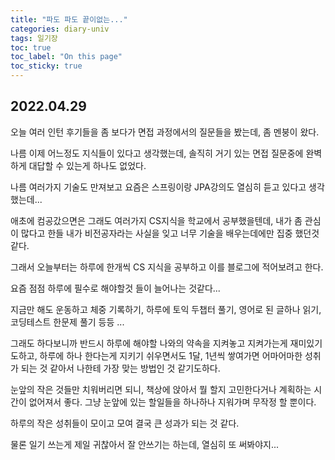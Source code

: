 ```yaml
---
title: "파도 파도 끝이없는..."
categories: diary-univ
tags: 일기장
toc: true
toc_label: "On this page"
toc_sticky: true
---
```

## 2022.04.29
오늘 여러 인턴 후기들을 좀 보다가 면접 과정에서의 질문들을 봤는데, 좀 멘붕이 왔다.

나름 이제 어느정도 지식들이 있다고 생각했는데, 솔직히 거기 있는 면접 질문중에 완벽하게 대답할 수 있는게 하나도 없었다. 

나름 여러가지 기술도 만져보고 요즘은 스프링이랑 JPA강의도 열심히 듣고 있다고 생각했는데...

애초에 컴공갔으면은 그래도 여러가지 CS지식을 학교에서 공부했을텐데, 내가 좀 관심이 많다고 한들 내가 비전공자라는 사실을 잊고 너무 기술을 배우는데에만 집중 했던것 같다.

그래서 오늘부터는 하루에 한개씩 CS 지식을 공부하고 이를 블로그에 적어보려고 한다. 

요즘 점점 하루에 필수로 해야할것 들이 늘어나는 것같다...

지금만 해도 운동하고 체중 기록하기, 하루에 토익 두챕터 풀기, 영어로 된 글하나 읽기, 코딩테스트 한문제 풀기 등등 ...

그래도 하다보니까 반드시 하루에 해야할 나와의 약속을 지켜놓고 지켜가는게 재미있기도하고, 하루에 하나 한다는게 지키기 쉬우면서도 1달, 1년씩 쌓여가면 어마어마한 성취가 되는 것 같아서 나한테 가장 맞는 방법인 것 같기도하다.

눈앞의 작은 것들만 치워버리면 되니, 책상에 앉아서 뭘 할지 고민한다거나 계획하는 시간이 없어져서 좋다. 그냥 눈앞에 있는 할일들을 하나하나 지워가며 무작정 할 뿐이다.

하루의 작은 성취들이 모이고 모여 결국 큰 성과가 되는 것 같다. 

물론 일기 쓰는게 제일 귀찮아서 잘 안쓰기는 하는데, 열심히 또 써봐야지...